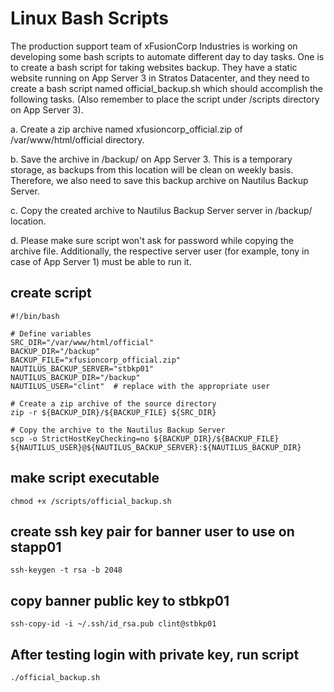 # Linux Bash Scripts
The production support team of xFusionCorp Industries is working on developing some bash scripts to automate different day to day tasks. One is to create a bash script for taking websites backup. They have a static website running on App Server 3 in Stratos Datacenter, and they need to create a bash script named official_backup.sh which should accomplish the following tasks. (Also remember to place the script under /scripts directory on App Server 3).

a. Create a zip archive named xfusioncorp_official.zip of /var/www/html/official directory.

b. Save the archive in /backup/ on App Server 3. This is a temporary storage, as backups from this location will be clean on weekly basis. Therefore, we also need to save this backup archive on Nautilus Backup Server.

c. Copy the created archive to Nautilus Backup Server server in /backup/ location.

d. Please make sure script won't ask for password while copying the archive file. Additionally, the respective server user (for example, tony in case of App Server 1) must be able to run it.

## create script
```
#!/bin/bash

# Define variables
SRC_DIR="/var/www/html/official"
BACKUP_DIR="/backup"
BACKUP_FILE="xfusioncorp_official.zip"
NAUTILUS_BACKUP_SERVER="stbkp01"
NAUTILUS_BACKUP_DIR="/backup"
NAUTILUS_USER="clint"  # replace with the appropriate user

# Create a zip archive of the source directory
zip -r ${BACKUP_DIR}/${BACKUP_FILE} ${SRC_DIR}

# Copy the archive to the Nautilus Backup Server
scp -o StrictHostKeyChecking=no ${BACKUP_DIR}/${BACKUP_FILE} ${NAUTILUS_USER}@${NAUTILUS_BACKUP_SERVER}:${NAUTILUS_BACKUP_DIR}
```
## make script executable
`chmod +x /scripts/official_backup.sh`

## create ssh key pair for banner user to use on stapp01
`ssh-keygen -t rsa -b 2048`
## copy banner public key to stbkp01
`ssh-copy-id -i ~/.ssh/id_rsa.pub clint@stbkp01`
## After testing login with private key, run script
`./official_backup.sh`
